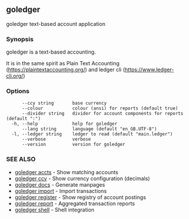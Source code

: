 ## goledger

goledger text-based account application

### Synopsis

goledger is a text-based accounting.

It is in the same spirit as Plain Text Accounting (https://plaintextaccounting.org/)
and ledger cli (https://www.ledger-cli.org/)


### Options

```
      --ccy string       base currency
      --colour           colour (ansi) for reports (default true)
      --divider string   divider for account components for reports (default ":")
  -h, --help             help for goledger
      --lang string      language (default "en_GB.UTF-8")
  -l, --ledger string    ledger to read (default "main.ledger")
      --verbose          verbose
      --version          version for goledger
```

### SEE ALSO

* [goledger accts](goledger_accts.md)	 - Show matching accounts
* [goledger ccy](goledger_ccy.md)	 - Show currency configuration (decimals)
* [goledger docs](goledger_docs.md)	 - Generate manpages
* [goledger import](goledger_import.md)	 - Import transactions
* [goledger register](goledger_register.md)	 - Show registry of account postings
* [goledger report](goledger_report.md)	 - Aggregated transaction reports
* [goledger shell](goledger_shell.md)	 - Shell integration

